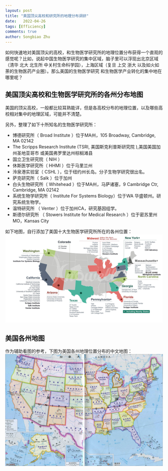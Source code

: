 ```yaml
---
layout: post
title: "美国顶尖高校和研究所的地理分布调研"
date:   2022-04-26
tags: [Efficiency]
comments: true
author: Songbiao Zhu
---
```


如何快速地对美国顶尖的高校，和生物医学研究所的地理位置分布获得一个直观的感觉呢？比如，说起中国生物医学研究的集中区域，脑子里可以浮现出北京区域（清华 北大 北生所 中关村生命科学园），上海区域（复旦 上交 浙大 以及如火如荼的生物医药产业圈）。那么美国的生物医学研究 和生物医学产业转化的集中地在哪里呢？

<!-- more -->

## 美国顶尖高校和生物医学研究所的各州分布地图
美国的顶尖高校，一般都比较耳熟能详，但是各高校分布的地理位置，以及哪些高校相对集中的地理区域，可能并不清楚。

另外，整理了如下十所知名的生物医学研究所：
* 博德研究所（ Broad Institute ）位于MA州，105 Broadway, Cambridge, MA 02142
* The Scripps Research Institute (TSRI, 美国斯克利普斯研究院 ),美国美国加州圣地亚哥市 或美国弗罗里达州棕榈滩县
* 国立卫生研究院（ NIH ）
* 休斯医学研究所（ HHMI ）位于马里兰州
* 泠泉港实验室（ CSHL ），位于纽约州长岛。分子生物学研究很出名。
* 萨克研究所（ Salk ）位于加州
* 白头生物研究所（ Whitehead ）位于MA州，马萨诸塞，9 Cambridge Ctr, Cambridge, MA 02142
* 系统生物学研究所（ Institute For Systems Biology）位于WA 华盛顿州。研究系统生物学。
* 温特研究所 （ Venter ）位于加州CA，研究基因组学。
* 斯德尔研究所 （ Stowers Institute for Medical Research ）位于密苏里州 MO，Kansas City

如下地图，自行添加了美国十大生物医学研究所所在的各州位置：
![USA_inst_univ_map](https://raw.githubusercontent.com/SongbiaoZhu/picBed/main/USA_university_institutes_map.jpg)

## 美国各州地图

作为辅助看图的参考，下图为美国各州地理位置分布的中文地图：
![USA_states_map](https://raw.githubusercontent.com/SongbiaoZhu/picBed/main/%E7%BE%8E%E5%9B%BD%E5%9C%B0%E5%9B%BE%E4%B8%AD%E6%96%87%E7%89%88.jpg)
